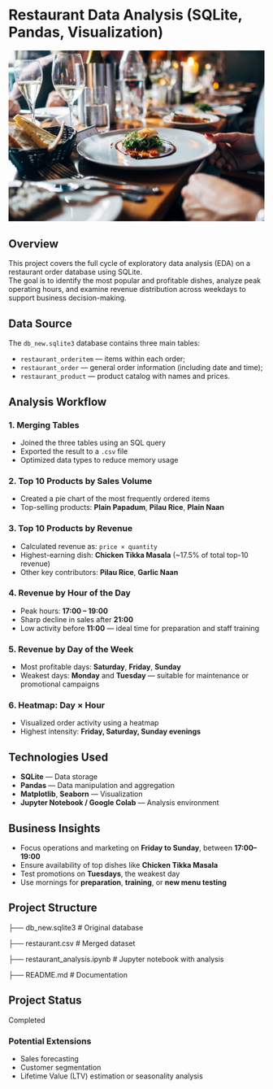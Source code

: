 # Restaurant Data Analysis (SQLite, Pandas, Visualization)
![Dashboard](restaurant.jpg)

## Overview
This project covers the full cycle of exploratory data analysis (EDA) on a restaurant order database using SQLite.  
The goal is to identify the most popular and profitable dishes, analyze peak operating hours, and examine revenue distribution across weekdays to support business decision-making.

## Data Source
The `db_new.sqlite3` database contains three main tables:

- `restaurant_orderitem` — items within each order;
- `restaurant_order` — general order information (including date and time);
- `restaurant_product` — product catalog with names and prices.

## Analysis Workflow

### 1. Merging Tables
- Joined the three tables using an SQL query  
- Exported the result to a `.csv` file  
- Optimized data types to reduce memory usage

### 2. Top 10 Products by Sales Volume
- Created a pie chart of the most frequently ordered items  
- Top-selling products: **Plain Papadum**, **Pilau Rice**, **Plain Naan**

### 3. Top 10 Products by Revenue
- Calculated revenue as: `price × quantity`  
- Highest-earning dish: **Chicken Tikka Masala** (~17.5% of total top-10 revenue)  
- Other key contributors: **Pilau Rice**, **Garlic Naan**

### 4. Revenue by Hour of the Day
- Peak hours: **17:00 – 19:00**  
- Sharp decline in sales after **21:00**  
- Low activity before **11:00** — ideal time for preparation and staff training

### 5. Revenue by Day of the Week
- Most profitable days: **Saturday**, **Friday**, **Sunday**  
- Weakest days: **Monday** and **Tuesday** — suitable for maintenance or promotional campaigns

### 6. Heatmap: Day × Hour
- Visualized order activity using a heatmap  
- Highest intensity: **Friday, Saturday, Sunday evenings**

## Technologies Used
- **SQLite** — Data storage
- **Pandas** — Data manipulation and aggregation
- **Matplotlib**, **Seaborn** — Visualization
- **Jupyter Notebook / Google Colab** — Analysis environment

## Business Insights
- Focus operations and marketing on **Friday to Sunday**, between **17:00–19:00**
- Ensure availability of top dishes like **Chicken Tikka Masala**
- Test promotions on **Tuesdays**, the weakest day
- Use mornings for **preparation**, **training**, or **new menu testing**

## Project Structure
├── db_new.sqlite3 # Original database

├── restaurant.csv # Merged dataset

├── restaurant_analysis.ipynb # Jupyter notebook with analysis

├── README.md # Documentation


## Project Status
Completed

### Potential Extensions
- Sales forecasting  
- Customer segmentation  
- Lifetime Value (LTV) estimation or seasonality analysis

